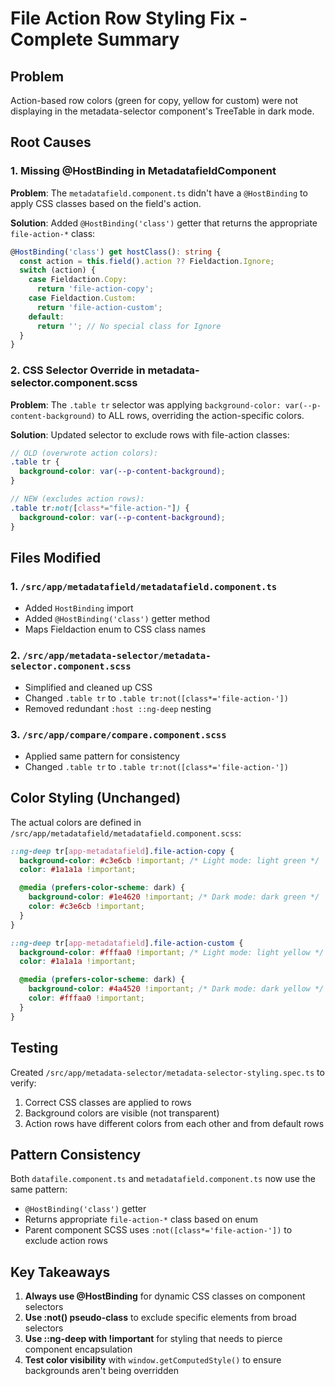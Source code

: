 # File Action Row Styling Fix - Complete Summary

## Problem

Action-based row colors (green for copy, yellow for custom) were not displaying in the metadata-selector component's TreeTable in dark mode.

## Root Causes

### 1. Missing @HostBinding in MetadatafieldComponent

**Problem**: The `metadatafield.component.ts` didn't have a `@HostBinding` to apply CSS classes based on the field's action.

**Solution**: Added `@HostBinding('class')` getter that returns the appropriate `file-action-*` class:

```typescript
@HostBinding('class') get hostClass(): string {
  const action = this.field().action ?? Fieldaction.Ignore;
  switch (action) {
    case Fieldaction.Copy:
      return 'file-action-copy';
    case Fieldaction.Custom:
      return 'file-action-custom';
    default:
      return ''; // No special class for Ignore
  }
}
```

### 2. CSS Selector Override in metadata-selector.component.scss

**Problem**: The `.table tr` selector was applying `background-color: var(--p-content-background)` to ALL rows, overriding the action-specific colors.

**Solution**: Updated selector to exclude rows with file-action classes:

```scss
// OLD (overwrote action colors):
.table tr {
  background-color: var(--p-content-background);
}

// NEW (excludes action rows):
.table tr:not([class*="file-action-"]) {
  background-color: var(--p-content-background);
}
```

## Files Modified

### 1. `/src/app/metadatafield/metadatafield.component.ts`

- Added `HostBinding` import
- Added `@HostBinding('class')` getter method
- Maps Fieldaction enum to CSS class names

### 2. `/src/app/metadata-selector/metadata-selector.component.scss`

- Simplified and cleaned up CSS
- Changed `.table tr` to `.table tr:not([class*='file-action-'])`
- Removed redundant `:host ::ng-deep` nesting

### 3. `/src/app/compare/compare.component.scss`

- Applied same pattern for consistency
- Changed `.table tr` to `.table tr:not([class*='file-action-'])`

## Color Styling (Unchanged)

The actual colors are defined in `/src/app/metadatafield/metadatafield.component.scss`:

```scss
::ng-deep tr[app-metadatafield].file-action-copy {
  background-color: #c3e6cb !important; /* Light mode: light green */
  color: #1a1a1a !important;

  @media (prefers-color-scheme: dark) {
    background-color: #1e4620 !important; /* Dark mode: dark green */
    color: #c3e6cb !important;
  }
}

::ng-deep tr[app-metadatafield].file-action-custom {
  background-color: #fffaa0 !important; /* Light mode: light yellow */
  color: #1a1a1a !important;

  @media (prefers-color-scheme: dark) {
    background-color: #4a4520 !important; /* Dark mode: dark yellow */
    color: #fffaa0 !important;
  }
}
```

## Testing

Created `/src/app/metadata-selector/metadata-selector-styling.spec.ts` to verify:

1. Correct CSS classes are applied to rows
2. Background colors are visible (not transparent)
3. Action rows have different colors from each other and from default rows

## Pattern Consistency

Both `datafile.component.ts` and `metadatafield.component.ts` now use the same pattern:

- `@HostBinding('class')` getter
- Returns appropriate `file-action-*` class based on enum
- Parent component SCSS uses `:not([class*='file-action-'])` to exclude action rows

## Key Takeaways

1. **Always use @HostBinding** for dynamic CSS classes on component selectors
2. **Use :not() pseudo-class** to exclude specific elements from broad selectors
3. **Use ::ng-deep with !important** for styling that needs to pierce component encapsulation
4. **Test color visibility** with `window.getComputedStyle()` to ensure backgrounds aren't being overridden
